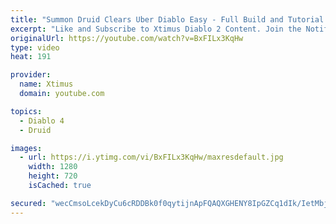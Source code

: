 ```yaml
---
title: "Summon Druid Clears Uber Diablo Easy - Full Build and Tutorial - Diablo 2"
excerpt: "Like and Subscribe to Xtimus Diablo 2 Content. Join the Notification Squad: Click the ▻Follow me. Twitch - https://www.twitch.tv/xtimus Twitter ..."
originalUrl: https://youtube.com/watch?v=BxFILx3KqHw
type: video
heat: 191

provider:
  name: Xtimus
  domain: youtube.com

topics:
  - Diablo 4
  - Druid

images:
  - url: https://i.ytimg.com/vi/BxFILx3KqHw/maxresdefault.jpg
    width: 1280
    height: 720
    isCached: true

secured: "wecCmsoLcekDyCu6cRDDBk0f0qytijnApFQAQXGHENY8IpGZCq1dIk/IetMbj5qPDwyd1pKoW3AV2Rp/kU7YzPav8PL9aa+wMDCKjM3oe+v6JCYoIuOUWVW9rfLxHcfPTEeL+aqXDEk7aOyZx9vkwxft0KYcqyuHMBLN13te59yAZzTw/SCkRFzjaUEb4c1ikYl5reH1nW77gElHpF+xqkKYImMJa3+q66nzuTzINKq8p45yaKAI20gaMTs4T+EyXmMfFwPLJII2cVxtzTvMWl9V3QrCr+TQzUGiTOYrV0vpteA/t2ybXb99T5s3EaI+mkxUIK+CqhYf/SuveaP/D5WeomNz3aT/YgXDmvphQZkSS+7HEzR+Om0eQXlPAWZxMgYFFtQoU/ehopv5Jfx08g==;nwdDwUHkP+3E5J95YpOaTQ=="
---
```


